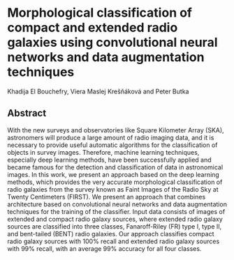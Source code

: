 # Morphological classification of compact and extended radio galaxies using convolutional neural networks and data augmentation techniques

Khadija El Bouchefry, Viera Maslej Krešňáková and Peter Butka

## Abstract
With the new surveys and observatories like Square Kilometer Array (SKA), astronomers will produce a large amount of radio imaging data, and it is necessary to provide useful automatic algorithms for the classification of objects in survey images. Therefore, machine learning techniques, especially deep learning methods, have been successfully applied and became famous for the detection and classification of data in astronomical images. In this work, we present an approach based on the deep learning methods, which provides the very accurate morphological classification of radio galaxies from the survey known as Faint Images of the Radio Sky at Twenty Centimeters (FIRST). We present an approach that combines architecture based on convolutional neural networks and data augmentation techniques for the training of the classifier. Input data consists of images of extended and compact radio galaxy sources, where extended radio galaxy sources are classified into three classes, Fanaroff-Riley (FR) type I, type II, and bent-tailed (BENT) radio galaxies. Our approach classifies compact radio galaxy sources with 100\% recall and extended radio galaxy sources with 99\% recall, with an average 99\% accuracy for all four classes. 
